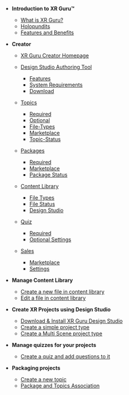<!-- docs/_sidebar.md -->

- **Introduction to XR Guru™**
  - [What is XR Guru?](/basic)
  - [Holopundits](/basic?id=Holopundits)
  - [Features and Benefits](/basic?id=xr-guru-features-and-benefits)


- **Creator**
  - [XR Guru Creator Homepage](/Creator)
  - [Design Studio Authoring Tool](/Creator?id=design-studio-authoring-tool)
    - [Features](/Creator?id=features)
    - [System Requirements](/Creator?id=system-requirements)
    - [Download](/Creator?id=download)
  - [Topics](/Topics)
    - [Required](/Topics)
    - [Optional](/Topics?id=Optional)
    - [File-Types](/Topics?id=File-Types)
    - [Marketplace](/Topics?id=Marketplace)
    - [Topic-Status](/Topics?id=Topic-Status)
 
  - [Packages](/Packages)
    - [Required](/Packages?id=Required)
    - [Marketplace](/Packages?Id=Marketplace)
    - [Package Status](/Packages)
  - [Content Library](/ContentLibrary)
    - [File Types](/ContentLibrary?id=File-Types)
    - [File Status](/ContentLibrary?id=File-Status)
    - [Design Studio](/ContentLibrary?id=Design-Studio)
  - [Quiz](/Quiz)
    - [Required](/Quiz?id=Required)
    - [Optional Settings](/Quiz?id=Optional-Settings)
  - [Sales](/Quiz?id=Sales)
    - [Marketplace](/Quiz?id=Marketplace)
    - [Settings](/Quiz?id=Settings)
 
 
- **Manage Content Library**
  - [Create a new file in content library]()
  - [Edit a file in content library]()
 
                                   
- **Create XR Projects using Design Studio**

  - [Download &amp; Install XR Guru Design Studio ]()
  - [Create a simple project type]()
  - [Create a Multi Scene project type]()
 
                                           
- **Manage quizzes for your projects**
   - [Create a quiz and add questions to it]()
                                               
- **Packaging projects**
   - [Create a new topic ]()
   - [Package and Topics Association]()
 
                                    


